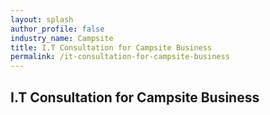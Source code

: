 ```yaml
---
layout: splash 
author_profile: false 
industry_name: Campsite
title: I.T Consultation for Campsite Business
permalink: /it-consultation-for-campsite-business
---
```


## I.T Consultation for Campsite Business